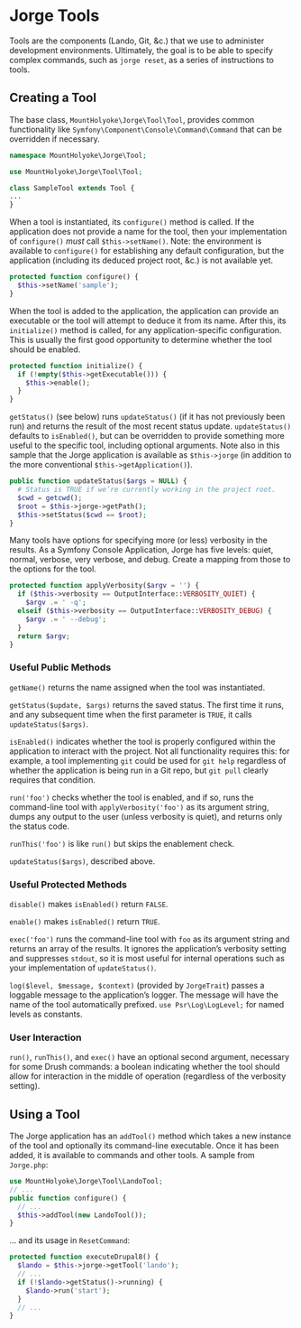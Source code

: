 # Jorge Tools

Tools are the components (Lando, Git, &c.) that we use to administer development environments. Ultimately, the goal is to be able to specify complex commands, such as `jorge reset`, as a series of instructions to tools.

## Creating a Tool

The base class, `MountHolyoke\Jorge\Tool\Tool`, provides common functionality like `Symfony\Component\Console\Command\Command` that can be overridden if necessary.

```php
namespace MountHolyoke\Jorge\Tool;

use MountHolyoke\Jorge\Tool\Tool;

class SampleTool extends Tool {
...
}
```

When a tool is instantiated, its `configure()` method is called. If the application does not provide a name for the tool, then your implementation of `configure()` _must_ call `$this->setName()`. Note: the environment is available to `configure()` for establishing any default configuration, but the application (including its deduced project root, &c.) is not available yet.

```php
protected function configure() {
  $this->setName('sample');
}
```

When the tool is added to the application, the application can provide an executable or the tool will attempt to deduce it from its name. After this, its `initialize()` method is called, for any application-specific configuration. This is usually the first good opportunity to determine whether the tool should be enabled.

```php
protected function initialize() {
  if (!empty($this->getExecutable())) {
    $this->enable();
  }
}
```

`getStatus()` (see below) runs `updateStatus()` (if it has not previously been run) and returns the result of the most recent status update. `updateStatus()` defaults to `isEnabled()`, but can be overridden to provide something more useful to the specific tool, including optional arguments. Note also in this sample that the Jorge application is available as `$this->jorge` (in addition to the more conventional `$this->getApplication()`).

```php
public function updateStatus($args = NULL) {
  # Status is TRUE if we’re currently working in the project root.
  $cwd = getcwd();
  $root = $this->jorge->getPath();
  $this->setStatus($cwd == $root);
}
```

Many tools have options for specifying more (or less) verbosity in the results. As a Symfony Console Application, Jorge has five levels: quiet, normal, verbose, very verbose, and debug. Create a mapping from those to the options for the tool.
```php
protected function applyVerbosity($argv = '') {
  if ($this->verbosity == OutputInterface::VERBOSITY_QUIET) {
    $argv .= ' -q';
  elseif ($this->verbosity == OutputInterface::VERBOSITY_DEBUG) {
    $argv .= ' --debug';
  }
  return $argv;
}
```

### Useful Public Methods

`getName()` returns the name assigned when the tool was instantiated.

`getStatus($update, $args)` returns the saved status. The first time it runs, and any subsequent time when the first parameter is `TRUE`, it calls `updateStatus($args)`.

`isEnabled()` indicates whether the tool is properly configured within the application to interact with the project. Not all functionality requires this: for example, a tool implementing `git` could be used for `git help` regardless of whether the application is being run in a Git repo, but `git pull` clearly requires that condition.

`run('foo')` checks whether the tool is enabled, and if so, runs the command-line tool with `applyVerbosity('foo')` as its argument string, dumps any output to the user (unless verbosity is quiet), and returns only the status code.

`runThis('foo')` is like `run()` but skips the enablement check.

`updateStatus($args)`, described above.

### Useful Protected Methods

`disable()` makes `isEnabled()` return `FALSE`.

`enable()` makes `isEnabled()` return `TRUE`.

`exec('foo')` runs the command-line tool with `foo` as its argument string and returns an array of the results. It ignores the application’s verbosity setting and suppresses `stdout`, so it is most useful for internal operations such as your implementation of `updateStatus()`.

`log($level, $message, $context)` (provided by `JorgeTrait`) passes a loggable message to the application’s logger. The message will have the name of the tool automatically prefixed. `use Psr\Log\LogLevel;` for named levels as constants.

### User Interaction

`run()`, `runThis()`, and `exec()` have an optional second argument, necessary for some Drush commands: a boolean indicating whether the tool should allow for interaction in the middle of operation (regardless of the verbosity setting).

## Using a Tool

The Jorge application has an `addTool()` method which takes a new instance of the tool and optionally its command-line executable. Once it has been added, it is available to commands and other tools. A sample from `Jorge.php`:
```php
use MountHolyoke\Jorge\Tool\LandoTool;
// ...
public function configure() {
  // ...
  $this->addTool(new LandoTool());
}
```
... and its usage in `ResetCommand`:
```php
protected function executeDrupal8() {
  $lando = $this->jorge->getTool('lando');
  // ...
  if (!$lando->getStatus()->running) {
    $lando->run('start');
  }
  // ...
}
```
